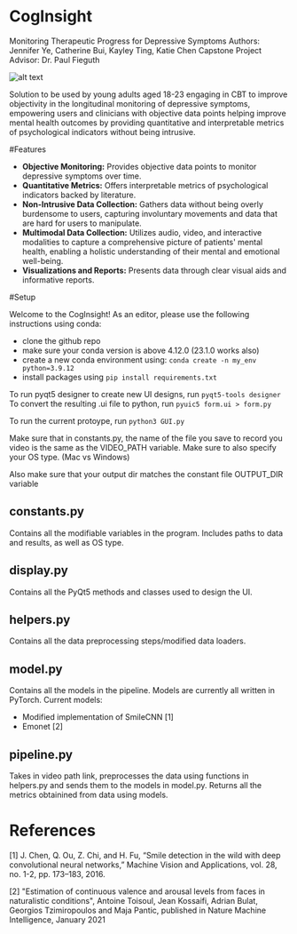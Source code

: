 # CogInsight
Monitoring Therapeutic Progress for Depressive Symptoms
Authors: Jennifer Ye, Catherine Bui, Kayley Ting, Katie Chen
Capstone Project Advisor: Dr. Paul Fieguth

![alt text](link)

Solution to be used by young adults aged 18-23 engaging in CBT to improve objectivity in the longitudinal monitoring of depressive symptoms, empowering users and clinicians with objective data points helping improve mental health outcomes by providing quantitative and interpretable metrics of psychological indicators without being intrusive.

#Features
- **Objective Monitoring:** Provides objective data points to monitor depressive symptoms over time.
- **Quantitative Metrics:** Offers interpretable metrics of psychological indicators backed by literature.
- **Non-Intrusive Data Collection:** Gathers data without being overly burdensome to users, capturing involuntary movements and data that are hard for users to manipulate.
- **Multimodal Data Collection:** Utilizes audio, video, and interactive modalities to capture a comprehensive picture of patients' mental health, enabling a holistic understanding of their mental and emotional well-being.
- **Visualizations and Reports:** Presents data through clear visual aids and informative reports.

#Setup

Welcome to the CogInsight! As an editor, please use the following instructions using conda:

- clone the github repo
- make sure your conda version is above 4.12.0 (23.1.0 works also)
- create a new conda environment using: ```conda create -n my_env python=3.9.12 ```
- install packages using ```pip install requirements.txt```


To run pyqt5 designer to create new UI designs, run ```pyqt5-tools designer```
To convert the resulting .ui file to python, run ```pyuic5 form.ui > form.py ```

To run the current protoype, run ```python3 GUI.py```

Make sure that in constants.py, the name of the file you save to record you video is the same as the VIDEO_PATH variable. 
Make sure to also specify your OS type. (Mac vs Windows)

Also make sure that your output dir matches the constant file OUTPUT_DIR variable

## constants.py
Contains all the modifiable variables in the program. Includes paths to data and results, as well as OS type.

## display.py
Contains all the PyQt5 methods and classes used to design the UI.

## helpers.py 
Contains all the data preprocessing steps/modified data loaders.

## model.py 
Contains all the models in the pipeline. Models are currently all written in PyTorch.
Current models:
- Modified implementation of SmileCNN [1]
- Emonet [2]

## pipeline.py
Takes in video path link, preprocesses the data using functions in helpers.py and sends them to the models in model.py. Returns all the metrics obtainined from data using models.


# References
[1] J. Chen, Q. Ou, Z. Chi, and H. Fu, “Smile detection in the wild with deep convolutional neural networks,” Machine Vision and Applications, vol. 28, no. 1-2, pp. 173–183, 2016.

[2] "Estimation of continuous valence and arousal levels from faces in naturalistic conditions", Antoine Toisoul, Jean Kossaifi, Adrian Bulat, Georgios Tzimiropoulos and Maja Pantic, published in Nature Machine Intelligence, January 2021


